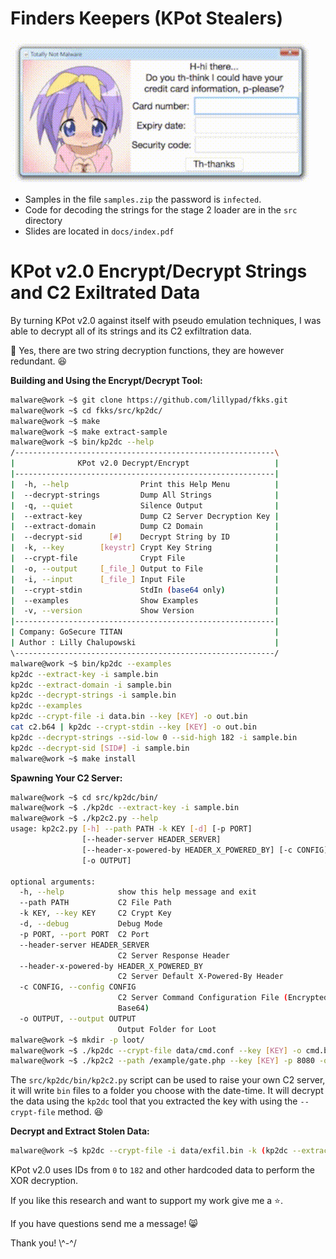 # Finders Keepers (KPot Stealers)

![anime credit card](docs/artintoscience/img/anime-credit-card.gif)

- Samples in the file `samples.zip` the password is `infected`.
- Code for decoding the strings for the stage 2 loader are in the `src` directory
- Slides are located in `docs/index.pdf`

# KPot v2.0 Encrypt/Decrypt Strings and C2 Exiltrated Data

By turning KPot v2.0 against itself with pseudo emulation techniques, I was able to decrypt all of its strings and its C2 exfiltration data.

:notebook: Yes, there are two string decryption functions, they are however redundant. :laughing:

__Building and Using the Encrypt/Decrypt Tool:__
```bash
malware@work ~$ git clone https://github.com/lillypad/fkks.git
malware@work ~$ cd fkks/src/kp2dc/
malware@work ~$ make
malware@work ~$ make extract-sample
malware@work ~$ bin/kp2dc --help
/----------------------------------------------------------\
|              KPot v2.0 Decrypt/Encrypt                   |
|----------------------------------------------------------|
|  -h, --help                Print this Help Menu          |
|  --decrypt-strings         Dump All Strings              |
|  -q, --quiet               Silence Output                |
|  --extract-key             Dump C2 Server Decryption Key |
|  --extract-domain          Dump C2 Domain                |
|  --decrypt-sid      [#]    Decrypt String by ID          |
|  -k, --key        [keystr] Crypt Key String              |
|  --crypt-file              Crypt File                    |
|  -o, --output     [_file_] Output to File                |
|  -i, --input      [_file_] Input File                    |
|  --crypt-stdin             StdIn (base64 only)           |
|  --examples                Show Examples                 |
|  -v, --version             Show Version                  |
|----------------------------------------------------------|
| Company: GoSecure TITAN                                  |
| Author : Lilly Chalupowski                               |
\----------------------------------------------------------/
malware@work ~$ bin/kp2dc --examples
kp2dc --extract-key -i sample.bin
kp2dc --extract-domain -i sample.bin
kp2dc --decrypt-strings -i sample.bin
kp2dc --examples
kp2dc --crypt-file -i data.bin --key [KEY] -o out.bin
cat c2.b64 | kp2dc --crypt-stdin --key [KEY] -o out.bin
kp2dc --decrypt-strings --sid-low 0 --sid-high 182 -i sample.bin
kp2dc --decrypt-sid [SID#] -i sample.bin
malware@work ~$ make install
```

__Spawning Your C2 Server:__
```bash
malware@work ~$ cd src/kp2dc/bin/
malware@work ~$ ./kp2dc --extract-key -i sample.bin
malware@work ~$ ./kp2c2.py --help
usage: kp2c2.py [-h] --path PATH -k KEY [-d] [-p PORT]
                [--header-server HEADER_SERVER]
                [--header-x-powered-by HEADER_X_POWERED_BY] [-c CONFIG]
                [-o OUTPUT]

optional arguments:
  -h, --help            show this help message and exit
  --path PATH           C2 File Path
  -k KEY, --key KEY     C2 Crypt Key
  -d, --debug           Debug Mode
  -p PORT, --port PORT  C2 Port
  --header-server HEADER_SERVER
                        C2 Server Response Header
  --header-x-powered-by HEADER_X_POWERED_BY
                        C2 Server Default X-Powered-By Header
  -c CONFIG, --config CONFIG
                        C2 Server Command Configuration File (Encrypted /
                        Base64)
  -o OUTPUT, --output OUTPUT
                        Output Folder for Loot
malware@work ~$ mkdir -p loot/
malware@work ~$ ./kp2dc --crypt-file data/cmd.conf --key [KEY] -o cmd.bin && base64 cmd.bin > cmd.b64
malware@work ~$ ./kp2c2 --path /example/gate.php --key [KEY] -p 8080 -o loot/ --debug --config data/cmd.b64
```

The `src/kp2dc/bin/kp2c2.py` script can be used to raise your own C2 server, it will write `bin` files to a folder you choose with the date-time. It will decrypt the data using the `kp2dc` tool that you extracted the key with using the `--crypt-file` method. :laughing:

__Decrypt and Extract Stolen Data:__
```bash
malware@work ~$ kp2dc --crypt-file -i data/exfil.bin -k (kp2dc --extract-key -i sample.bin) -o out.bin -q
```

KPot v2.0 uses IDs from `0` to `182` and other hardcoded data to perform the XOR decryption.

If you like this research and want to support my work give me a :star:.

If you have questions send me a message! :smile_cat:

Thank you! \\^-^/

